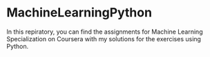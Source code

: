 # MachineLearningPython
In this repiratory, you can find the assignments for Machine Learning Specialization on Coursera with my solutions for the exercises using Python.
